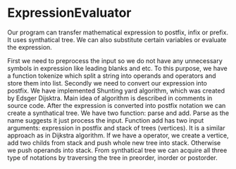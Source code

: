 # ExpressionEvaluator

Our program can transfer mathematical expression to postfix, infix or prefix. It uses synthatical tree. We can also substitute certain variables or evaluate the expression.

First we need to preprocess the input so we do not have any unnecessary symbols in expression like leading blanks and etc. To this purpose, we have a function tokenize which split a string into operands and operators and store them into list.
Secondly we need to convert our expression into postfix. We have implemented Shunting yard algorithm, which was created by Edsger Dijsktra. Main idea of algorithm is described in comments in source code.
After the expression is converted into postfix notation we can create a synthatical tree. We have two function: parse and add. Parse as the name suggests it just process the input. Function add has two input arguments: expression in postfix and stack of trees (vertices). It is a similar approach as in Dijkstra algorithm. If we have a operator, we create a vertice, add two childs from stack and push whole new tree into stack. Otherwise we push operands into stack.
From synthatical tree we can acquire all three type of notations by traversing the tree in preorder, inorder or postorder.

